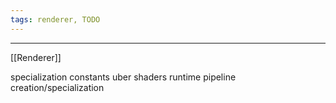 ```yaml
---
tags: renderer, TODO
---
```

---
[[Renderer]]

specialization constants
uber shaders
runtime pipeline creation/specialization